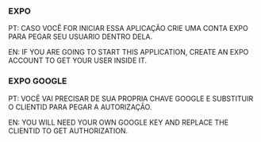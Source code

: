 ### EXPO
PT: CASO VOCÊ FOR INICIAR ESSA APLICAÇÃO CRIE UMA CONTA EXPO PARA PEGAR SEU USUARIO DENTRO DELA.

EN: IF YOU ARE GOING TO START THIS APPLICATION, CREATE AN EXPO ACCOUNT TO GET YOUR USER INSIDE IT.

### EXPO GOOGLE
PT: VOCÊ VAI PRECISAR DE SUA PROPRIA CHAVE GOOGLE E SUBSTITUIR O CLIENTID PARA PEGAR A AUTORIZAÇÃO.

EN: YOU WILL NEED YOUR OWN GOOGLE KEY AND REPLACE THE CLIENTID TO GET AUTHORIZATION.
